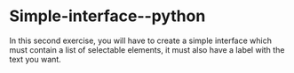 # Simple-interface--python
In this second exercise, you will have to create a simple interface which must contain a list of selectable elements, it must also have a label with the text you want.
